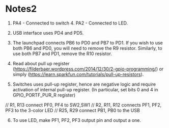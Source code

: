 # Notes2
1. PA4 - Connected to switch 4.
   PA2 - Connected to LED.

2. USB interface uses PD4 and PD5.

3. The launchpad connects PB6 to PD0 and PB7 to PD1.
   If you wish to use both PB6 and PD0, you will 
   need to remove the R9 resistor. Similarly, to use both PB7 and PD1, remove the R10 resistor.

4. Read about pull up register (https://filderbaer.wordpress.com/2014/12/30/2-gpio-programming/)
   or simply (https://learn.sparkfun.com/tutorials/pull-up-resistors).


5. Switches uses pull-up register, hence are negative logic and require activation of internal pull-up register.
   (In particular, set bits 0 and 4 in GPIO_PORTF_PUR_R register)

// R1, R13 connect PF0, PF4 to SW2,SW1 
// R2, R11, R12 connects PF1, PF2, PF3 to the 3-color LED
// R25, R29 connect PB1, PB0 to the USB

6. To use LED, make PF1, PF2, PF3 output pin and output a one.